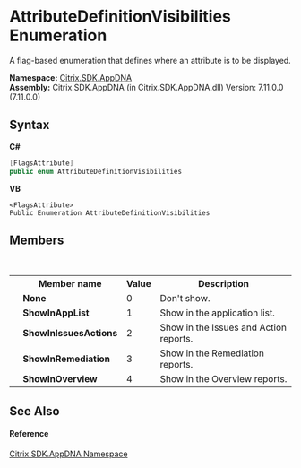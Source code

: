 # AttributeDefinitionVisibilities Enumeration
 

A flag-based enumeration that defines where an attribute is to be displayed.

**Namespace:**&nbsp;[Citrix.SDK.AppDNA](index.md)<br />**Assembly:**&nbsp;Citrix.SDK.AppDNA (in Citrix.SDK.AppDNA.dll) Version: 7.11.0.0 (7.11.0.0)

## Syntax

**C#**
```csharp
[FlagsAttribute]
public enum AttributeDefinitionVisibilities
```

**VB**
```vbnet
<FlagsAttribute>
Public Enumeration AttributeDefinitionVisibilities
```


## Members
&nbsp;<table><tr><th></th><th>Member name</th><th>Value</th><th>Description</th></tr><tr><td /><td target="F:Citrix.SDK.AppDNA.AttributeDefinitionVisibilities.None">**None**</td><td>0</td><td>Don't show.</td></tr><tr><td /><td target="F:Citrix.SDK.AppDNA.AttributeDefinitionVisibilities.ShowInAppList">**ShowInAppList**</td><td>1</td><td>Show in the application list.</td></tr><tr><td /><td target="F:Citrix.SDK.AppDNA.AttributeDefinitionVisibilities.ShowInIssuesActions">**ShowInIssuesActions**</td><td>2</td><td>Show in the Issues and Action reports.</td></tr><tr><td /><td target="F:Citrix.SDK.AppDNA.AttributeDefinitionVisibilities.ShowInRemediation">**ShowInRemediation**</td><td>3</td><td>Show in the Remediation reports.</td></tr><tr><td /><td target="F:Citrix.SDK.AppDNA.AttributeDefinitionVisibilities.ShowInOverview">**ShowInOverview**</td><td>4</td><td>Show in the Overview reports.</td></tr></table>

## See Also


#### Reference
<a href="fe2d265b-410b-8b11-1eb4-a790e0b062bf">Citrix.SDK.AppDNA Namespace</a><br />
